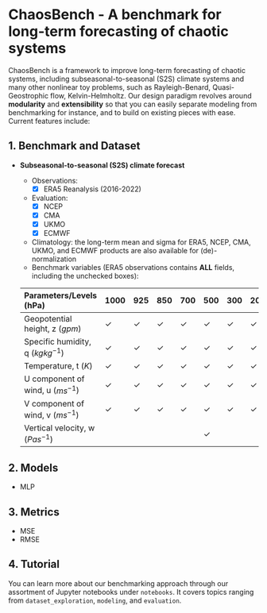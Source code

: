 # ChaosBench - A benchmark for long-term forecasting of chaotic systems
ChaosBench is a framework to improve long-term forecasting of chaotic systems, including subseasonal-to-seasonal (S2S) climate systems and many other nonlinear toy problems, such as Rayleigh-Benard, Quasi-Geostrophic flow, Kelvin-Helmholtz. Our design paradigm revolves around __modularity__ and __extensibility__ so that you can easily separate modeling from benchmarking for instance, and to build on existing pieces with ease. Current features include:

## 1. Benchmark and Dataset

- __Subseasonal-to-seasonal (S2S) climate forecast__
    - Observations: 
        - [x] ERA5 Reanalysis (2016-2022)
    - Evaluation:
        - [x] NCEP
        - [x] CMA
        - [x] UKMO
        - [x] ECMWF
    - Climatology: the long-term mean and sigma for ERA5, NCEP, CMA, UKMO, and ECMWF products are also available for (de)-normalization
    - Benchmark variables (ERA5 observations contains __ALL__ fields, including the unchecked boxes):
        
    Parameters/Levels (hPa) | 1000 | 925 | 850 | 700 | 500 | 300 | 200 | 100 | 50 | 10
    :---------------------- | :----| :---| :---| :---| :---| :---| :---| :---| :--| :-|
    Geopotential height, z ($gpm$) | &check; | &check; | &check; | &check; | &check; | &check; | &check; | &check; | &check; | &check; |  
    Specific humidity, q ($kg kg^{-1}$) | &check; | &check; | &check; | &check; | &check; | &check; | &check; | &nbsp; | &nbsp; | &nbsp; |  
    Temperature, t ($K$) | &check; | &check; | &check; | &check; | &check; | &check; | &check; | &check; | &check; | &check; | &check; |  
    U component of wind, u ($ms^{-1}$) | &check; | &check; | &check; | &check; | &check; | &check; | &check; | &check; | &check; | &check; |  
    V component of wind, v ($ms^{-1}$) | &check; | &check; | &check; | &check; | &check; | &check; | &check; | &check; | &check; | &check; |  
    Vertical velocity, w ($Pas^{-1}$) | &nbsp; | &nbsp; | &nbsp; | &nbsp; | &check; | &nbsp; | &nbsp; | &nbsp; | &nbsp; | &nbsp; |  
    
## 2. Models
- MLP

## 3. Metrics
- MSE
- RMSE

## 4. Tutorial
You can learn more about our benchmarking approach through our assortment of Jupyter notebooks under `notebooks`. It covers topics ranging from `dataset_exploration`, `modeling`, and `evaluation`. 

    

